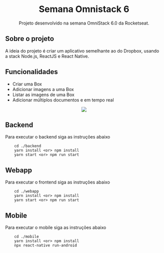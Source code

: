 <h1 align="center">Semana Omnistack 6</h1>
<p align="center">Projeto desenvolvido na semana OmniStack 6.0 da Rocketseat.</p>

## Sobre o projeto

A ideia do projeto é criar um aplicativo semelhante ao do Dropbox, usando a stack Node.js, ReactJS e React Native.

## Funcionalidades

- Criar uma Box
- Adicionar imagens a uma Box
- Listar as imagens de uma Box
- Adicionar múltiplos documentos e em tempo real

<p align="center">
  <img src="https://user-images.githubusercontent.com/10083265/89027526-0c1ee200-d301-11ea-952a-00b050c777a6.png" />
</p>

## Backend

Para executar o backend siga as instruções abaixo

```shell
    cd ./backend
    yarn install <or> npm install
    yarn start <or> npm run start
```

## Webapp

Para executar o frontend siga as instruções abaixo

```shell
    cd ./webapp
    yarn install <or> npm install
    yarn start <or> npm run start
```

## Mobile

Para executar o mobile siga as instruções abaixo

```shell
    cd ./mobile
    yarn install <or> npm install
    npx react-native run-android
```
